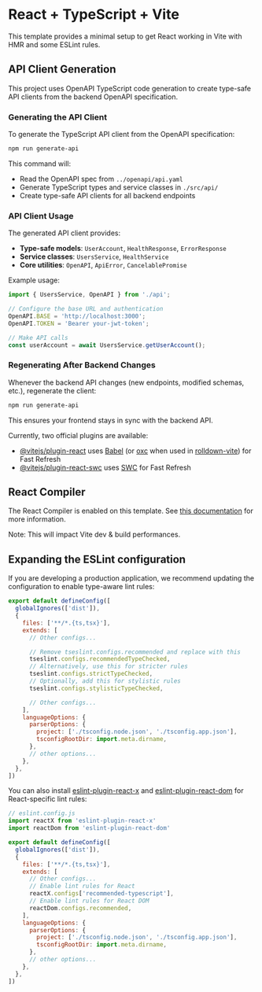 # React + TypeScript + Vite

This template provides a minimal setup to get React working in Vite with HMR and some ESLint rules.

## API Client Generation

This project uses OpenAPI TypeScript code generation to create type-safe API clients from the backend OpenAPI specification.

### Generating the API Client

To generate the TypeScript API client from the OpenAPI specification:

```bash
npm run generate-api
```

This command will:
- Read the OpenAPI spec from `../openapi/api.yaml`
- Generate TypeScript types and service classes in `./src/api/`
- Create type-safe API clients for all backend endpoints

### API Client Usage

The generated API client provides:
- **Type-safe models**: `UserAccount`, `HealthResponse`, `ErrorResponse`
- **Service classes**: `UsersService`, `HealthService`
- **Core utilities**: `OpenAPI`, `ApiError`, `CancelablePromise`

Example usage:
```typescript
import { UsersService, OpenAPI } from './api';

// Configure the base URL and authentication
OpenAPI.BASE = 'http://localhost:3000';
OpenAPI.TOKEN = 'Bearer your-jwt-token';

// Make API calls
const userAccount = await UsersService.getUserAccount();
```

### Regenerating After Backend Changes

Whenever the backend API changes (new endpoints, modified schemas, etc.), regenerate the client:

```bash
npm run generate-api
```

This ensures your frontend stays in sync with the backend API.

Currently, two official plugins are available:

- [@vitejs/plugin-react](https://github.com/vitejs/vite-plugin-react/blob/main/packages/plugin-react) uses [Babel](https://babeljs.io/) (or [oxc](https://oxc.rs) when used in [rolldown-vite](https://vite.dev/guide/rolldown)) for Fast Refresh
- [@vitejs/plugin-react-swc](https://github.com/vitejs/vite-plugin-react/blob/main/packages/plugin-react-swc) uses [SWC](https://swc.rs/) for Fast Refresh

## React Compiler

The React Compiler is enabled on this template. See [this documentation](https://react.dev/learn/react-compiler) for more information.

Note: This will impact Vite dev & build performances.

## Expanding the ESLint configuration

If you are developing a production application, we recommend updating the configuration to enable type-aware lint rules:

```js
export default defineConfig([
  globalIgnores(['dist']),
  {
    files: ['**/*.{ts,tsx}'],
    extends: [
      // Other configs...

      // Remove tseslint.configs.recommended and replace with this
      tseslint.configs.recommendedTypeChecked,
      // Alternatively, use this for stricter rules
      tseslint.configs.strictTypeChecked,
      // Optionally, add this for stylistic rules
      tseslint.configs.stylisticTypeChecked,

      // Other configs...
    ],
    languageOptions: {
      parserOptions: {
        project: ['./tsconfig.node.json', './tsconfig.app.json'],
        tsconfigRootDir: import.meta.dirname,
      },
      // other options...
    },
  },
])
```

You can also install [eslint-plugin-react-x](https://github.com/Rel1cx/eslint-react/tree/main/packages/plugins/eslint-plugin-react-x) and [eslint-plugin-react-dom](https://github.com/Rel1cx/eslint-react/tree/main/packages/plugins/eslint-plugin-react-dom) for React-specific lint rules:

```js
// eslint.config.js
import reactX from 'eslint-plugin-react-x'
import reactDom from 'eslint-plugin-react-dom'

export default defineConfig([
  globalIgnores(['dist']),
  {
    files: ['**/*.{ts,tsx}'],
    extends: [
      // Other configs...
      // Enable lint rules for React
      reactX.configs['recommended-typescript'],
      // Enable lint rules for React DOM
      reactDom.configs.recommended,
    ],
    languageOptions: {
      parserOptions: {
        project: ['./tsconfig.node.json', './tsconfig.app.json'],
        tsconfigRootDir: import.meta.dirname,
      },
      // other options...
    },
  },
])
```
